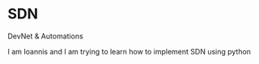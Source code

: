 # SDN
DevNet &amp; Automations

I am Ioannis and I am trying to learn how to implement SDN using python

